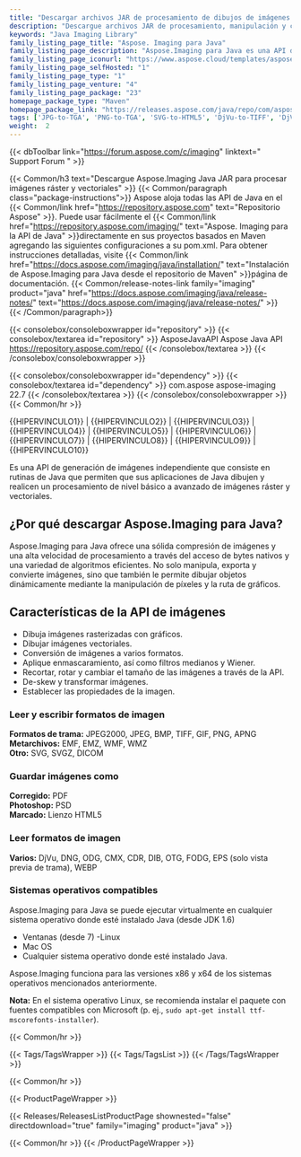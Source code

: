 ```yaml
---
title: "Descargar archivos JAR de procesamiento de dibujos de imágenes | Aspose.Imágenes"
description: "Descargue archivos JAR de procesamiento, manipulación y conversión de imágenes. Admite enmascaramiento, filtros, alineación, transformación de matriz, formas, tramado y vectores."
keywords: "Java Imaging Library"
family_listing_page_title: "Aspose. Imaging para Java"
family_listing_page_description: "Aspose.Imaging para Java es una API de imágenes de alto rendimiento y bien documentada que proporciona el grupo más flexible de rutinas de procesamiento de imágenes para que los desarrolladores creen, manipulen, guarden y conviertan imágenes en sus aplicaciones Java, sin necesidad de un editor de imágenes. ."
family_listing_page_iconurl: "https://www.aspose.cloud/templates/aspose/App_Themes/V3/images/imaging/272x272/aspose_imaging-for-java-min.png"
family_listing_page_selfHosted: "1"
family_listing_page_type: "1"
family_listing_page_venture: "4"
family_listing_page_package: "23"
homepage_package_type: "Maven"
homepage_package_link: "https://releases.aspose.com/java/repo/com/aspose/aspose-imaging/"
tags: ['JPG-to-TGA', 'PNG-to-TGA', 'SVG-to-HTML5', 'DjVu-to-TIFF', 'DjVu-to-PDF', 'DNG-to-JPEG', 'image-to-PSD', 'PSD-to-JPG', 'image-to-PSD', 'WMF-to-PNG']
weight:  2
---
```


{{< dbToolbar link="https://forum.aspose.com/c/imaging" linktext=" Support Forum " >}}

{{< Common/h3 text="Descargue Aspose.Imaging Java JAR para procesar imágenes ráster y vectoriales"  >}}
{{< Common/paragraph class="package-instructions">}}
Aspose aloja todas las API de Java en el
{{< Common/link href="https://repository.aspose.com" text="Repositorio Aspose"  >}}. Puede usar fácilmente el
{{< Common/link href="https://repository.aspose.com/imaging/" text="Aspose. Imaging para la API de Java"  >}}directamente en sus proyectos basados en Maven agregando las siguientes configuraciones a su pom.xml. Para obtener instrucciones detalladas, visite
{{< Common/link href="https://docs.aspose.com/imaging/java/installation/" text="Instalación de Aspose.Imaging para Java desde el repositorio de Maven"  >}}página de documentación.
{{< Common/release-notes-link family="imaging" product="java" href="https://docs.aspose.com/imaging/java/release-notes/" text="https://docs.aspose.com/imaging/java/release-notes/"  >}}
{{< /Common/paragraph>}}

{{< consolebox/consoleboxwrapper id="repository" >}}
   {{< consolebox/textarea id="repository" >}} 
      <repository>
      <id>AsposeJavaAPI</id>
      <name>Aspose Java API</name>
      <url>https://repository.aspose.com/repo/</url>
      </repository> 
   {{< /consolebox/textarea >}}
{{< /consolebox/consoleboxwrapper >}}

{{< consolebox/consoleboxwrapper id="dependency" >}}
   {{< consolebox/textarea id="dependency" >}}
      <dependency>
      <groupId>com.aspose</groupId>
      <artifactId>aspose-imaging</artifactId>
      <version>22.7</version>
      </dependency>
   {{< /consolebox/textarea >}}
{{< /consolebox/consoleboxwrapper >}}
{{< Common/hr >}}

{{HIPERVINCULO1}} | {{HIPERVINCULO2}} | {{HIPERVINCULO3}} | {{HIPERVINCULO4}} | {{HIPERVINCULO5}} | {{HIPERVINCULO6}} | {{HIPERVINCULO7}} | {{HIPERVINCULO8}} | {{HIPERVINCULO9}} | {{HIPERVINCULO10}}

Es una API de generación de imágenes independiente que consiste en rutinas de Java que permiten que sus aplicaciones de Java dibujen y realicen un procesamiento de nivel básico a avanzado de imágenes ráster y vectoriales.

## ¿Por qué descargar Aspose.Imaging para Java?

Aspose.Imaging para Java ofrece una sólida compresión de imágenes y una alta velocidad de procesamiento a través del acceso de bytes nativos y una variedad de algoritmos eficientes. No solo manipula, exporta y convierte imágenes, sino que también le permite dibujar objetos dinámicamente mediante la manipulación de píxeles y la ruta de gráficos.

## Características de la API de imágenes

- Dibuja imágenes rasterizadas con gráficos.
- Dibujar imágenes vectoriales.
- Conversión de imágenes a varios formatos.
- Aplique enmascaramiento, así como filtros medianos y Wiener.
- Recortar, rotar y cambiar el tamaño de las imágenes a través de la API.
- De-skew y transformar imágenes.
- Establecer las propiedades de la imagen.

### Leer y escribir formatos de imagen

**Formatos de trama:** JPEG2000, JPEG, BMP, TIFF, GIF, PNG, APNG\
**Metarchivos:** EMF, EMZ, WMF, WMZ\
**Otro:** SVG, SVGZ, DICOM

### Guardar imágenes como

**Corregido:** PDF\
**Photoshop:** PSD\
**Marcado:** Lienzo HTML5

### Leer formatos de imagen

**Varios:** DjVu, DNG, ODG, CMX, CDR, DIB, OTG, FODG, EPS (solo vista previa de trama), WEBP

### Sistemas operativos compatibles

Aspose.Imaging para Java se puede ejecutar virtualmente en cualquier sistema operativo donde esté instalado Java (desde JDK 1.6)

- Ventanas (desde 7)
-Linux
- Mac OS
- Cualquier sistema operativo donde esté instalado Java.

Aspose.Imaging funciona para las versiones x86 y x64 de los sistemas operativos mencionados anteriormente.

**Nota:** En el sistema operativo Linux, se recomienda instalar el paquete con fuentes compatibles con Microsoft (p. ej., `sudo apt-get install ttf-mscorefonts-installer`).

{{< Common/hr >}}

{{< Tags/TagsWrapper >}}
 {{< Tags/TagsList >}}
{{< /Tags/TagsWrapper >}}

{{< Common/hr >}}

{{< ProductPageWrapper >}}
<!-- ReleasesListProductPage-->
   {{< Releases/ReleasesListProductPage shownested="false"  directdownload="true" family="imaging" product="java" >}}
<!-- /ReleasesListProductPage-->
{{< Common/hr >}}
{{< /ProductPageWrapper >}}

